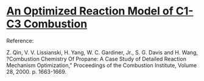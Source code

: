 [An Optimized Reaction Model of C1-C3 Combustion](http://ignis.usc.edu/Mechanisms/C3-opt/C3-opt.html)
==============================================
Reference:  

 Z. Qin, V. V. Lissianski, H. Yang, W. C. Gardiner, Jr., S. G. Davis and H. Wang, ?Combustion Chemistry Of Propane: A Case Study of Detailed Reaction Mechanism Optimization,"  Proceedings of the Combustion Institute, Volume 28, 2000.  p. 1663-1669.


